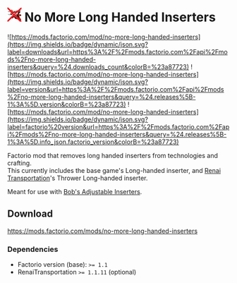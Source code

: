 # ![thumbnail](thumbnail.png) No More Long Handed Inserters

![https://mods.factorio.com/mod/no-more-long-handed-inserters](https://img.shields.io/badge/dynamic/json.svg?label=downloads&url=https%3A%2F%2Fmods.factorio.com%2Fapi%2Fmods%2Fno-more-long-handed-inserters&query=%24.downloads_count&colorB=%23a87723)
![https://mods.factorio.com/mod/no-more-long-handed-inserters](https://img.shields.io/badge/dynamic/json.svg?label=version&url=https%3A%2F%2Fmods.factorio.com%2Fapi%2Fmods%2Fno-more-long-handed-inserters&query=%24.releases%5B-1%3A%5D.version&colorB=%23a87723)
![https://mods.factorio.com/mod/no-more-long-handed-inserters](https://img.shields.io/badge/dynamic/json.svg?label=factorio%20version&url=https%3A%2F%2Fmods.factorio.com%2Fapi%2Fmods%2Fno-more-long-handed-inserters&query=%24.releases%5B-1%3A%5D.info_json.factorio_version&colorB=%23a87723)

Factorio mod that removes long handed inserters from technologies and crafting.  
This currently includes the base game's Long-handed inserter, and [Renai Transportation](https://mods.factorio.com/mod/RenaiTransportation)'s Thrower Long-handed inserter.

Meant for use with [Bob's Adjustable Inserters](https://mods.factorio.com/mod/bobinserters).

## Download

<https://mods.factorio.com/mods/no-more-long-handed-inserters>

### Dependencies

- Factorio version (base): `>= 1.1`
- RenaiTransportation `>= 1.1.11` (optional)
